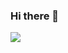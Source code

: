 ### Hi there 👋


![](https://github-readme-stats.vercel.app/api?username=你的Github用户名e&show_icons=true&theme=transparent)
